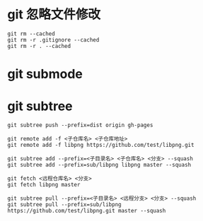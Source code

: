 # git 忽略文件修改
    git rm --cached
    git rm -r .gitignore --cached
    git rm -r . --cached
# git submode

# git subtree
    git subtree push --prefix=dist origin gh-pages
    
    git remote add -f <子仓库名> <子仓库地址>
    git remote add -f libpng https://github.com/test/libpng.git
    
    git subtree add --prefix=<子目录名> <子仓库名> <分支> --squash
    git subtree add --prefix=sub/libpng libpng master --squash
    
    git fetch <远程仓库名> <分支>
    git fetch libpng master
    
    git subtree pull --prefix=<子目录名> <远程分支> <分支> --squash
    git subtree pull --prefix=sub/libpng https://github.com/test/libpng.git master --squash